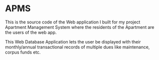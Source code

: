 # APMS

This is the source code of the Web application I built for my project Apartment Management System where the residents of the Apartment are the users of the web app.

This Web Database Application lets the user be displayed with their monthly/annual transactional records of multiple dues like maintenance, corpus funds etc.
